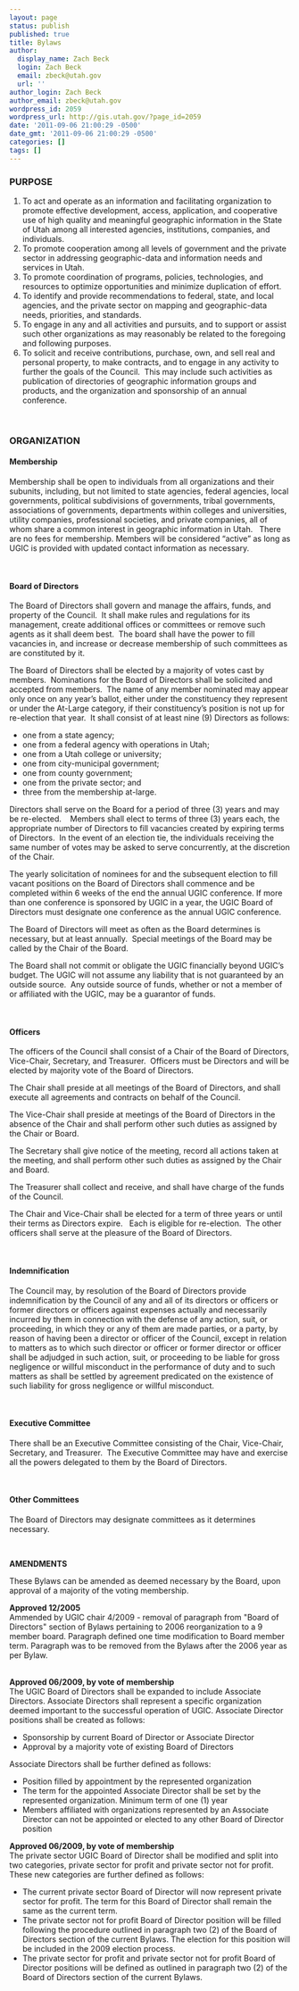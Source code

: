 ```yaml
---
layout: page
status: publish
published: true
title: Bylaws
author:
  display_name: Zach Beck
  login: Zach Beck
  email: zbeck@utah.gov
  url: ''
author_login: Zach Beck
author_email: zbeck@utah.gov
wordpress_id: 2059
wordpress_url: http://gis.utah.gov/?page_id=2059
date: '2011-09-06 21:00:29 -0500'
date_gmt: '2011-09-06 21:00:29 -0500'
categories: []
tags: []
---
```

<h3>PURPOSE</h3>
<ol>
<li>To act and operate as an information and facilitating organization to promote effective development, access, application, and cooperative use of high quality and meaningful geographic information in the State of Utah among all interested agencies, institutions, companies, and individuals.</li>
<li>To promote cooperation among all levels of government and the private sector in addressing geographic-data and information needs and services in Utah.</li>
<li>To promote coordination of programs, policies, technologies, and resources to optimize opportunities and minimize duplication of effort.</li>
<li>To identify and provide recommendations to federal, state, and local agencies, and the private sector on mapping and geographic-data needs, priorities, and standards.</li>
<li>To engage in any and all activities and pursuits, and to support or assist such other organizations as may reasonably be related to the foregoing and following purposes.</li>
<li>To solicit and receive contributions, purchase, own, and sell real and personal property, to make contracts, and to engage in any activity to further the goals of the Council.  This may include such activities as publication of directories of geographic information groups and products, and the organization and sponsorship of an annual conference.</li>
</ol>
<p>&nbsp;</p>
<h3>ORGANIZATION</h3>
<h4>Membership</h4>
<p>Membership shall be open to individuals from all organizations and their subunits, including, but not limited to state agencies, federal agencies, local governments, political subdivisions of governments, tribal governments, associations of governments, departments within colleges and universities, utility companies, professional societies, and private companies, all of whom share a common interest in geographic information in Utah.   There are no fees for membership. Members will be considered “active” as long as UGIC is provided with updated contact information as necessary.</p>
<p>&nbsp;</p>
<h4>Board of Directors</h4>
<p>The Board of Directors shall govern and manage the affairs, funds, and property of the Council.  It shall make rules and regulations for its management, create additional offices or committees or remove such agents as it shall deem best.  The board shall have the power to fill vacancies in, and increase or decrease membership of such committees as are constituted by it.</p>
<p>The Board of Directors shall be elected by a majority of votes cast by members.  Nominations for the Board of Directors shall be solicited and accepted from members.  The name of any member nominated may appear only once on any year’s ballot, either under the constituency they represent or under the At-Large category, if their constituency’s position is not up for re-election that year.  It shall consist of at least nine (9) Directors as follows:</p>
<ul>
<li>one from a state agency;</li>
<li>one from a federal agency with operations in Utah;</li>
<li>one from a Utah college or university;</li>
<li>one from city-municipal government;</li>
<li>one from county government;</li>
<li>one from the private sector; and</li>
<li>three from the membership at-large.</li>
</ul>
<p>Directors shall serve on the Board for a period of three (3) years and may be re-elected.    Members shall elect to terms of three (3) years each, the appropriate number of Directors to fill vacancies created by expiring terms of Directors.  In the event of an election tie, the individuals receiving the same number of votes may be asked to serve concurrently, at the discretion of the Chair.</p>
<p>The yearly solicitation of nominees for and the subsequent election to fill vacant positions on the Board of Directors shall commence and be completed within 6 weeks of the end the annual UGIC conference. If more than one conference is sponsored by UGIC in a year, the UGIC Board of Directors must designate one conference as the annual UGIC conference.</p>
<p>The Board of Directors will meet as often as the Board determines is necessary, but at least annually.  Special meetings of the Board may be called by the Chair of the Board.</p>
<p>The Board shall not commit or obligate the UGIC financially beyond UGIC’s budget. The UGIC will not assume any liability that is not guaranteed by an outside source.  Any outside source of funds, whether or not a member of or affiliated with the UGIC, may be a guarantor of funds.</p>
<p>&nbsp;</p>
<h4>Officers</h4>
<p>The officers of the Council shall consist of a Chair of the Board of Directors, Vice-Chair, Secretary, and Treasurer.  Officers must be Directors and will be elected by majority vote of the Board of Directors.</p>
<p>The Chair shall preside at all meetings of the Board of Directors, and shall execute all agreements and contracts on behalf of the Council.</p>
<p>The Vice-Chair shall preside at meetings of the Board of Directors in the absence of the Chair and shall perform other such duties as assigned by the Chair or Board.</p>
<p>The Secretary shall give notice of the meeting, record all actions taken at the meeting, and shall perform other such duties as assigned by the Chair and Board.</p>
<p>The Treasurer shall collect and receive, and shall have charge of the funds of the Council.</p>
<p>The Chair and Vice-Chair shall be elected for a term of three years or until their terms as Directors expire.   Each is eligible for re-election.  The other officers shall serve at the pleasure of the Board of Directors.</p>
<p>&nbsp;</p>
<h4>Indemnification</h4>
<p>The Council may, by resolution of the Board of Directors provide indemnification by the Council of any and all of its directors or officers or former directors or officers against expenses actually and necessarily incurred by them in connection with the defense of any action, suit, or proceeding, in which they or any of them are made parties, or a party, by reason of having been a director or officer of the Council, except in relation to matters as to which such director or officer or former director or officer shall be adjudged in such action, suit, or proceeding to be liable for gross negligence or willful misconduct in the performance of duty and to such matters as shall be settled by agreement predicated on the existence of such liability for gross negligence or willful misconduct.</p>
<p>&nbsp;</p>
<h4>Executive Committee</h4>
<p>There shall be an Executive Committee consisting of the Chair, Vice-Chair, Secretary, and Treasurer.  The Executive Committee may have and exercise all the powers delegated to them by the Board of Directors.</p>
<p>&nbsp;</p>
<h4>Other Committees</h4>
<p>The Board of Directors may designate committees as it determines necessary.</p>
<p>&nbsp;</p>
<p><strong>AMENDMENTS</strong></p>
<p>These Bylaws can be amended as deemed necessary by the Board, upon approval of a majority of the voting membership.</p>
<p><strong>Approved 12/2005</strong><br />
Ammended by UGIC chair 4/2009 - removal of paragraph from "Board of Directors" section of Bylaws pertaining to 2006 reorganization to a 9 member board. Paragraph defined one time modification to Board member term. Paragraph was to be removed from the Bylaws after the 2006 year as per Bylaw.</p>
<p><strong><br />
Approved 06/2009, by vote of membership</strong><br />
The UGIC Board of Directors shall be expanded to include Associate Directors. Associate Directors shall represent a specific organization deemed important to the successful operation of UGIC. Associate Director positions shall be created as follows:</p>
<ul>
<li>Sponsorship by current Board of Director or Associate Director</li>
<li>Approval by a majority vote of existing Board of Directors</li>
</ul>
<p>Associate Directors shall be further defined as follows:</p>
<ul>
<li>Position filled by appointment by the represented organization</li>
<li>The term for the appointed Associate Director shall be set by the represented organization. Minimum term of one (1) year</li>
<li>Members affiliated with organizations represented by an Associate Director can not be appointed or elected to any other Board of Director position</li>
</ul>
<p><strong>Approved 06/2009, by vote of membership</strong><br />
The private sector UGIC Board of Director shall be modified and split into two categories, private sector for profit and private sector not for profit. These new categories are further defined as follows:</p>
<ul>
<li>The current private sector Board of Director will now represent private sector for profit. The term for this Board of Director shall remain the same as the current term.</li>
<li>The private sector not for profit Board of Director position will be filled following the procedure outlined in paragraph two (2) of the Board of Directors section of the current Bylaws. The election for this position will be included in the 2009 election process.</li>
<li>The private sector for profit and private sector not for profit Board of Director positions will be defined as outlined in paragraph two (2) of the Board of Directors section of the current Bylaws.</li>
</ul>
